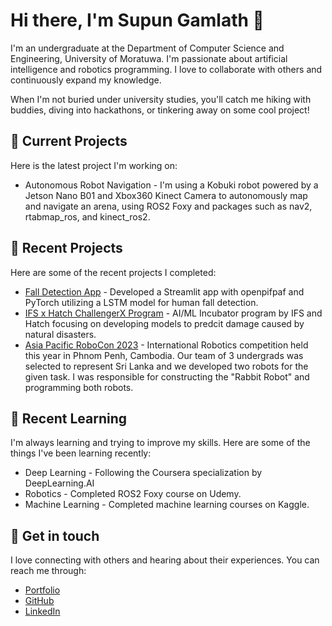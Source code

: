 # Hi there, I'm Supun Gamlath 👋
I'm an undergraduate at the Department of Computer Science and Engineering, University of Moratuwa. I'm passionate about artificial intelligence and robotics programming. I love to collaborate with others and continuously expand my knowledge. 

When I'm not buried under university studies, you'll catch me hiking with buddies, diving into hackathons, or tinkering away on some cool project!

## 🔭 Current Projects
Here is the latest project I'm working on:

* Autonomous Robot Navigation - I'm using a Kobuki robot powered by a Jetson Nano B01 and Xbox360 Kinect Camera to autonomously map and navigate an arena, using ROS2 Foxy and packages such as nav2, rtabmap_ros, and kinect_ros2.

## 🚀 Recent Projects
Here are some of the recent projects I completed:

* [Fall Detection App](https://fall-detection.streamlit.app/) - Developed a Streamlit app with openpifpaf and PyTorch utilizing a LSTM model for human fall detection.
* [IFS x Hatch ChallengerX Program](https://ifs-challengerx.hatch.lk/) - AI/ML Incubator program by IFS and Hatch focusing on developing models to predcit damage caused by natural disasters.
* [Asia Pacific RoboCon 2023](https://supungamlath.github.io/rabbit-robot.html) - International Robotics competition held this year in Phnom Penh, Cambodia. Our team of 3 undergrads was selected to represent Sri Lanka and we developed two robots for the given task. I was responsible for constructing the "Rabbit Robot" and programming both robots.  

## 🌱 Recent Learning
I'm always learning and trying to improve my skills. Here are some of the things I've been learning recently:

* Deep Learning - Following the Coursera specialization by DeepLearning.AI
* Robotics - Completed ROS2 Foxy course on Udemy. 
* Machine Learning - Completed machine learning courses on Kaggle.

## 💬 Get in touch
I love connecting with others and hearing about their experiences. You can reach me through:

* [Portfolio](https://supungamlath.github.io)
* [GitHub](https://github.com/supungamlath)
* [LinkedIn](https://www.linkedin.com/in/supungamlath)
